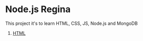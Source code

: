 # Node.js Regina

 This project it's to learn HTML, CSS, JS, Node.js and MongoDB

 1. [HTML](/html/README.md)